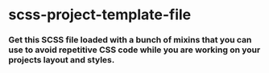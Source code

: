 # scss-project-template-file

### Get this SCSS file loaded with a bunch of mixins that you can use to avoid repetitive CSS code while you are working on your projects layout and styles.


